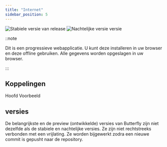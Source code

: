 ```yaml
---
title: "Internet"
sidebar_position: 5
---
```


![Stabiele versie van release](https://img.shields.io/badge/dynamic/yaml?color=c4840d&label=Stable&query=%24.version&url=https%3A%2F%2Fraw.githubusercontent.com%2FLinwoodDev%2Fbutterfly%2Fstable%2Fapp%2Fpubspec.yaml&style=for-the-badge) ![Nachtelijke versie versie](https://img.shields.io/badge/dynamic/yaml?color=f7d28c&label=Nightly&query=%24.version&url=https%3A%2F%2Fraw.githubusercontent.com%2FLinwoodDev%2Fbutterfly%2Fnightly%2Fapp%2Fpubspec.yaml&style=for-the-badge)

::note

Dit is een progressieve webapplicatie. U kunt deze installeren in uw browser en deze offline gebruiken. Alle gegevens worden opgeslagen in uw browser.

:::


## Koppelingen

<div className="row margin-bottom--lg padding--sm">
<Link className="button button--outline button--info button--lg margin--sm" href="https://butterfly.linwood.dev">
  Hoofd
</Link>
<Link className="button button--outline button--danger button--lg margin--sm" href="https://preview.butterfly.linwood.dev">
  Voorbeeld
</Link>
</div>

## versies

De belangrijkste en de preview (ontwikkelde) versies van Butterfly zijn niet dezelfde als de stabiele en nachtelijke versies. Ze zijn niet rechtstreeks verbonden met een vrijlating. Ze worden bijgewerkt zodra een nieuwe commit is gepusht naar de repository.
